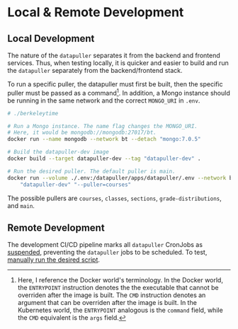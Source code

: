 # Local & Remote Development

## Local Development

The nature of the `datapuller` separates it from the backend and frontend services. Thus, when testing locally, it is quicker and easier to build and run the `datapuller` separately from the backend/frontend stack.

To run a specific puller, the datapuller must first be built, then the specific puller must be passed as a command[^1]. In addition, a Mongo instance should be running in the same network and the correct `MONGO_URI` in `.env`.

```sh
# ./berkeleytime

# Run a Mongo instance. The name flag changes the MONGO_URI.
# Here, it would be mongodb://mongodb:27017/bt.
docker run --name mongodb --network bt --detach "mongo:7.0.5"

# Build the datapuller-dev image
docker build --target datapuller-dev --tag "datapuller-dev" .

# Run the desired puller. The default puller is main.
docker run --volume ./.env:/datapuller/apps/datapuller/.env --network bt \
    "datapuller-dev" "--puller=courses"
```

The possible pullers are `courses`, `classes`, `sections`, `grade-distributions`, and `main`.

[^1]: Here, I reference the Docker world's terminology. In the Docker world, the `ENTRYPOINT` instruction denotes the the executable that cannot be overriden after the image is built. The `CMD` instruction denotes an argument that can be overriden after the image is built. In the Kubernetes world, the `ENTRYPOINT` analogous is the `command` field, while the `CMD` equivalent is the `args` field.

## Remote Development

The development CI/CD pipeline marks all `datapuller` CronJobs as [suspended](https://kubernetes.io/docs/reference/kubernetes-api/workload-resources/cron-job-v1/#CronJobSpec), preventing the `datapuller` jobs to be scheduled. To test, [manually run the desired script](../infrastructure/runbooks.md#manually-run-datapuller).
